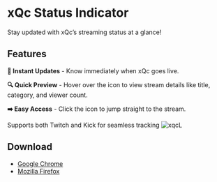 # xQc Status Indicator

Stay updated with xQc’s streaming status at a glance!

## Features
**🔴 Instant Updates** - Know immediately when xQc goes live.

**🔍 Quick Preview** - Hover over the icon to view stream details like title, category, and viewer count.

**➡️ Easy Access** - Click the icon to jump straight to the stream.

Supports both Twitch and Kick for seamless tracking ![xqcL](https://cdn.frankerfacez.com/emoticon/556074/1)

## Download
- [Google Chrome](https://chromewebstore.google.com/detail/xqc-status-indicator/offegolfbiigompmobihmncgmajnmdmg)
- [Mozilla Firefox](https://addons.mozilla.org/en-US/firefox/addon/xqc-status-indicator/)
